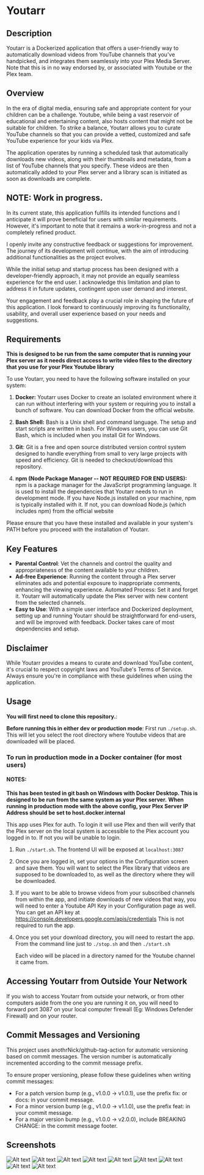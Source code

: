 # Youtarr

## Description

Youtarr is a Dockerized application that offers a user-friendly way to automatically download videos from YouTube channels that you've handpicked, and integrates them seamlessly into your Plex Media Server.
Note that this is in no way endorsed by, or associated with Youtube or the Plex team.

## Overview

In the era of digital media, ensuring safe and appropriate content for your children can be a challenge. Youtube, while being a vast reservoir of educational and entertaining content, also hosts content that might not be suitable for children. To strike a balance, Youtarr allows you to curate YouTube channels so that you can provide a vetted, customized and safe YouTube experience for your kids via Plex.

The application operates by running a scheduled task that automatically downloads new videos, along with their thumbnails and metadata, from a list of YouTube channels that you specify. These videos are then automatically added to your Plex server and a library scan is initiated as soon as downloads are complete.

## NOTE: Work in progress.

In its current state, this application fulfills its intended functions and I anticipate it will prove beneficial for users with similar requirements. However, it's important to note that it remains a work-in-progress and not a completely refined product.

I openly invite any constructive feedback or suggestions for improvement. The journey of its development will continue, with the aim of introducing additional functionalities as the project evolves.

While the initial setup and startup process has been designed with a developer-friendly approach, it may not provide an equally seamless experience for the end user. I acknowledge this limitation and plan to address it in future updates, contingent upon user demand and interest.

Your engagement and feedback play a crucial role in shaping the future of this application. I look forward to continuously improving its functionality, usability, and overall user experience based on your needs and suggestions.

## Requirements

**This is designed to be run from the same computer that is running your Plex server as it needs direct access to write video files to the directory that you use for your Plex Youtube library**

To use Youtarr, you need to have the following software installed on your system:

1. **Docker:** Youtarr uses Docker to create an isolated environment where it can run without interfering with your system or requiring you to install a bunch of software. You can download Docker from the official website.

2. **Bash Shell:** Bash is a Unix shell and command language. The setup and start scripts are written in bash. For Windows users, you can use Git Bash, which is included when you install Git for Windows.

3. **Git**: Git is a free and open source distributed version control system designed to handle everything from small to very large projects with speed and efficiency. Git is needed to checkout/download this repository.

4. **npm (Node Package Manager -- NOT REQUIRED FOR END USERS):** npm is a package manager for the JavaScript programming language. It is used to install the dependencies that Youtarr needs to run in development mode. If you have Node.js installed on your machine, npm is typically installed with it. If not, you can download Node.js (which includes npm) from the official website

Please ensure that you have these installed and available in your system's PATH before you proceed with the installation of Youtarr.

## Key Features

- **Parental Control**: Vet the channels and control the quality and appropriateness of the content available to your children.
- **Ad-free Experience**: Running the content through a Plex server eliminates ads and potential exposure to inappropriate comments, enhancing the viewing experience.
  Automated Process: Set it and forget it. Youtarr will automatically update the Plex server with new content from the selected channels.
- **Easy to Use**: With a simple user interface and Dockerized deployment, setting up and running Youtarr should be straightforward for end-users, and will be improved with feedback. Docker takes care of most dependencies and setup.

## Disclaimer

While Youtarr provides a means to curate and download YouTube content, it's crucial to respect copyright laws and YouTube's Terms of Service. Always ensure you're in compliance with these guidelines when using the application.

## Usage

**You will first need to clone this repository.**:

**Before running this in either dev or production mode**: First run `./setup.sh`. This will let you select the root directory where Youtube videos that are downloaded will be placed.

### To run in production mode in a Docker container (for most users)

#### NOTES:

**This has been tested in git bash on Windows with Docker Desktop. This is designed to be run from the same system as your Plex server.**
**When running in production mode with the above config, your Plex Server IP Address should be set to host.docker.internal**

This app uses Plex for auth. To login it will use Plex and then will verify that the Plex server on the local system is accessible to the Plex account you logged in to.
If not you will be unable to login.

1. Run `./start.sh`. The frontend UI will be exposed at `localhost:3087`
2. Once you are logged in, set your options in the Configuration screen and save them. You will want to select the Plex library that videos are supposed to be downloaded to, as well as the directory where they will be downloaded.
3. If you want to be able to browse videos from your subscribed channels from within the app, and initiate downloads of new videos that way, you will need to enter a Youtube API Key in your Configuration page as well.
   You can get an API key at https://console.developers.google.com/apis/credentials This is not required to run the app.
4. Once you set your download directory, you will need to restart the app. From the command line just to `./stop.sh` and then `./start.sh`

   Each video will be placed in a directory named for the Youtube channel it came from.

## Accessing Youtarr from Outside Your Network

If you wish to access Youtarr from outside your network, or from other computers aside from the one you are running it on, you will need to forward port 3087 on your local computer firewall (Eg: Windows Defender Firewall) and on your router.

## Commit Messages and Versioning

This project uses anothrNick/github-tag-action for automatic versioning based on commit messages. The version number is automatically incremented according to the commit message prefix.

To ensure proper versioning, please follow these guidelines when writing commit messages:

- For a patch version bump (e.g., v1.0.0 → v1.0.1), use the prefix fix: or docs: in your commit message.
- For a minor version bump (e.g., v1.0.0 → v1.1.0), use the prefix feat: in your commit message.
- For a major version bump (e.g., v1.0.0 → v2.0.0), include BREAKING CHANGE: in the commit message footer.

## Screenshots

![Alt text](/screenshots/youtarr_channels.jpg?raw=true 'Channels Screen')
![Alt text](/screenshots/youtarr_config.jpg?raw=true 'Config Screen')
![Alt text](/screenshots/youtarr_downloads.jpg?raw=true 'Downloads Screen')
![Alt text](/screenshots/youtarr_videos.jpg?raw=true 'Videos Screen')
![Alt text](/screenshots/youtarr_channels_mb.jpg?raw=true 'Channels Screen Mobile')
![Alt text](/screenshots/youtarr_config_mb.jpg?raw=true 'Config Screen Mobile')
![Alt text](/screenshots/youtarr_downloads_mb.jpg?raw=true 'Downloads Screen Mobile')
![Alt text](/screenshots/youtarr_videos_mb.jpg?raw=true 'Videos Screen Mobile')
![Alt text](/screenshots/youtarr_channel_view_pc.jpg?raw=true 'Individual Channel Screen')
